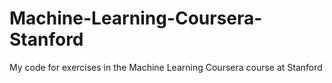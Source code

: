 # Machine-Learning-Coursera-Stanford
My code for exercises in the Machine Learning Coursera course at Stanford
